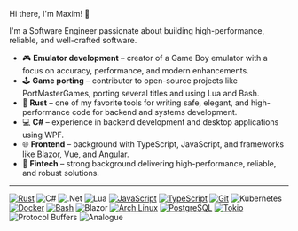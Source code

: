 Hi there, I'm Maxim! 👋

I'm a Software Engineer passionate about building high-performance, reliable, and well-crafted software.

- 🎮 **Emulator development** – creator of a Game Boy emulator with a focus on accuracy, performance, and modern enhancements.
- 🕹️ **Game porting** – contributer to open-source projects like PortMasterGames, porting several titles and using Lua and Bash.
- 🦀 **Rust** – one of my favorite tools for writing safe, elegant, and high-performance code for backend and systems development.
- 💻 **C#** – experience in backend development and desktop applications using WPF.
- 🌐 **Frontend** – background with TypeScript, JavaScript, and frameworks like Blazor, Vue, and Angular.
- 💸 **Fintech** – strong background delivering high-performance, reliable, and robust solutions.
---
[![Rust](https://img.shields.io/badge/Rust-000000?style=flat-square&logo=rust&logoColor=white)](https://www.rust-lang.org)
![C#](https://img.shields.io/badge/c%23-%23239120.svg?style=for-the-badge&logo=csharp&logoColor=white&style=flat-square)
![.Net](https://img.shields.io/badge/.NET-5C2D91?style=for-the-badge&logo=.net&logoColor=white&style=flat-square)
![Lua](https://img.shields.io/badge/lua-%232C2D72.svg?style=for-the-badge&logo=lua&logoColor=white&style=flat-square)
[![JavaScript](https://img.shields.io/badge/JavaScript-F7DF1E?style=flat-square&logo=javascript&logoColor=black)](https://developer.mozilla.org/en-US/docs/Web/JavaScript)
[![TypeScript](https://img.shields.io/badge/TypeScript-3178C6?style=flat-square&logo=typescript&logoColor=white)](https://www.typescriptlang.org/)
[![Git](https://img.shields.io/badge/Git-F05032?style=flat-square&logo=git&logoColor=white)](https://git-scm.com/)
![Kubernetes](https://img.shields.io/badge/kubernetes-%23326ce5.svg?style=for-the-badge&logo=kubernetes&logoColor=white&style=flat-square)
[![Docker](https://img.shields.io/badge/Docker-2496ED?style=flat-square&logo=docker&logoColor=white)](https://www.docker.com/)
[![Bash](https://img.shields.io/badge/Bash-4EAA25?style=flat-square&logo=gnubash&logoColor=white)](https://www.gnu.org/software/bash/)
![Blazor](https://img.shields.io/badge/blazor-%235C2D91.svg?style=for-the-badge&logo=blazor&logoColor=white&style=flat-square)
[![Arch Linux](https://img.shields.io/badge/Arch_Linux-1793D1?style=flat-square&logo=arch-linux&logoColor=white)](https://archlinux.org/)
[![PostgreSQL](https://img.shields.io/badge/PostgreSQL-336791?style=flat-square&logo=postgresql&logoColor=white)](https://www.postgresql.org/)
[![Tokio](https://img.shields.io/badge/Tokio-2A3C3C?style=flat-square&logo=tokio&logoColor=white)](https://tokio.rs/)
![Protocol Buffers](https://img.shields.io/badge/-Protocol%20Buffers-02569B?logo=google%20cloud&logoColor=white&style=flat-square&)
![Analogue](https://img.shields.io/badge/Analogue-1A1A1A?style=for-the-badge&logo=Analogue&logoColor=white&style=flat-square)

<!--
**mxmgorin/mxmgorin** is a ✨ _special_ ✨ repository because its `README.md` (this file) appears on your GitHub profile.

Here are some ideas to get you started:

- 🔭 I’m currently working on ...
- 🌱 I’m currently learning ...
- 👯 I’m looking to collaborate on ...
- 🤔 I’m looking for help with ...
- 💬 Ask me about ...
- 📫 How to reach me: ...
- 😄 Pronouns: ...
- ⚡ Fun fact: ...
-->
